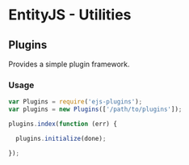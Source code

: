 # EntityJS - Utilities

## Plugins

Provides a simple plugin framework.

### Usage

```javascript
var Plugins = require('ejs-plugins');
var plugins = new Plugins(['/path/to/plugins']);

plugins.index(function (err) {

  plugins.initialize(done);

});
```

